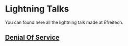 # Lightning Talks

You can found here all the lightning talk made at Efreitech.

## [Denial Of Service](https://github.com/Pyozer/LightningTalk/tree/master/denial_of_service)